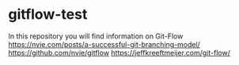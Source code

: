 # gitflow-test
In this repository you will find information on Git-Flow
https://nvie.com/posts/a-successful-git-branching-model/
https://github.com/nvie/gitflow
https://jeffkreeftmeijer.com/git-flow/
